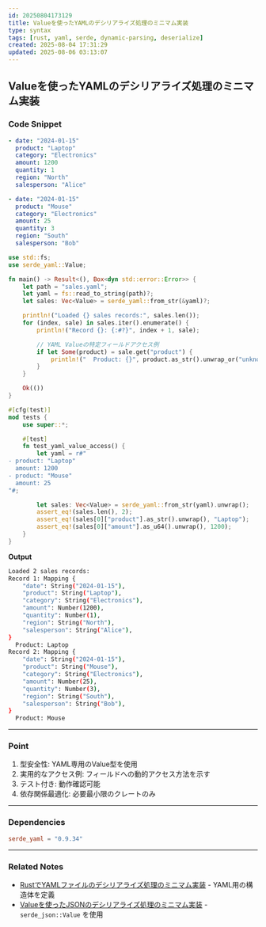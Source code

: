 ```yaml
---
id: 20250804173129
title: Valueを使ったYAMLのデシリアライズ処理のミニマム実装
type: syntax
tags: [rust, yaml, serde, dynamic-parsing, deserialize]
created: 2025-08-04 17:31:29
updated: 2025-08-06 03:13:07
---
```


## Valueを使ったYAMLのデシリアライズ処理のミニマム実装

### Code Snippet

```yaml
- date: "2024-01-15"
  product: "Laptop"
  category: "Electronics"
  amount: 1200
  quantity: 1
  region: "North"
  salesperson: "Alice"

- date: "2024-01-15"
  product: "Mouse"
  category: "Electronics"
  amount: 25
  quantity: 3
  region: "South"
  salesperson: "Bob"
```

```rust
use std::fs;
use serde_yaml::Value;

fn main() -> Result<(), Box<dyn std::error::Error>> {
    let path = "sales.yaml";
    let yaml = fs::read_to_string(path)?;
    let sales: Vec<Value> = serde_yaml::from_str(&yaml)?;

    println!("Loaded {} sales records:", sales.len());
    for (index, sale) in sales.iter().enumerate() {
        println!("Record {}: {:#?}", index + 1, sale);

        // YAML Valueの特定フィールドアクセス例
        if let Some(product) = sale.get("product") {
            println!("  Product: {}", product.as_str().unwrap_or("unknown"));
        }
    }

    Ok(())
}

#[cfg(test)]
mod tests {
    use super::*;

    #[test]
    fn test_yaml_value_access() {
        let yaml = r#"
- product: "Laptop"
  amount: 1200
- product: "Mouse"
  amount: 25
"#;

        let sales: Vec<Value> = serde_yaml::from_str(yaml).unwrap();
        assert_eq!(sales.len(), 2);
        assert_eq!(sales[0]["product"].as_str().unwrap(), "Laptop");
        assert_eq!(sales[0]["amount"].as_u64().unwrap(), 1200);
    }
}
```

**Output**

```bash
Loaded 2 sales records:
Record 1: Mapping {
    "date": String("2024-01-15"),
    "product": String("Laptop"),
    "category": String("Electronics"),
    "amount": Number(1200),
    "quantity": Number(1),
    "region": String("North"),
    "salesperson": String("Alice"),
}
  Product: Laptop
Record 2: Mapping {
    "date": String("2024-01-15"),
    "product": String("Mouse"),
    "category": String("Electronics"),
    "amount": Number(25),
    "quantity": Number(3),
    "region": String("South"),
    "salesperson": String("Bob"),
}
  Product: Mouse
```

---

### Point

1. 型安全性: YAML専用のValue型を使用
2. 実用的なアクセス例: フィールドへの動的アクセス方法を示す
3. テスト付き: 動作確認可能
4. 依存関係最適化: 必要最小限のクレートのみ

---

### Dependencies

```toml
serde_yaml = "0.9.34"
```

---

### Related Notes

- [RustでYAMLファイルのデシリアライズ処理のミニマム実装](./20250804171533.md) - YAML用の構造体を定義
- [Valueを使ったJSONのデシリアライズ処理のミニマム実装](./20250806025555.md) - `serde_json::Value` を使用
